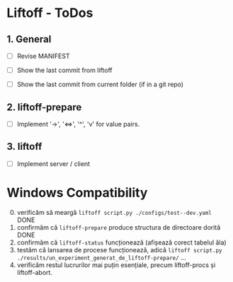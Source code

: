 # Liftoff - ToDos

## 1. General

 - [ ] Revise MANIFEST
 - [ ] Show the last commit from liftoff
 - [ ] Show the last commit from current folder (if in a git repo)
 

## 2. liftoff-prepare

 - [ ] Implement '->', '<=>', '^', 'v' for value pairs.

## 3. liftoff

 - [ ] Implement server / client


# Windows Compatibility

0. verificăm să meargă `liftoff script.py ./configs/test--dev.yaml` DONE
1. confirmăm că `liftoff-prepare` produce structura de directoare dorită DONE
2. confirmăm că `liftoff-status` funcționează (afișează corect tabelul ăla)
3. testăm că lansarea de procese funcționează, adică `liftoff script.py ./results/un_experiment_generat_de_liftoff-prepare/` ...
4. verificăm restul lucrurilor mai puțin esențiale, precum liftoff-procs și liftoff-abort.